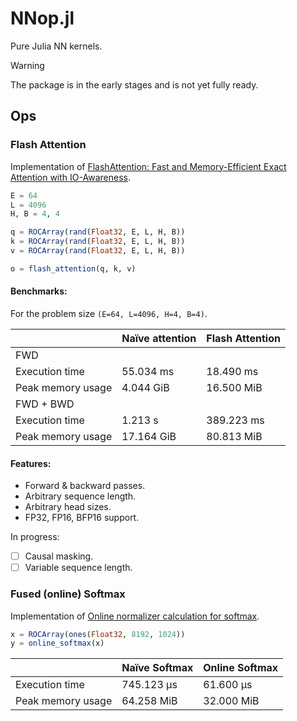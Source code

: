 # NNop.jl

Pure Julia NN kernels.

> [!WARNING]
> The package is in the early stages and is not yet fully ready.

## Ops

### Flash Attention

Implementation of [FlashAttention: Fast and Memory-Efficient Exact Attention with IO-Awareness](https://arxiv.org/abs/2205.14135).

```julia
E = 64
L = 4096
H, B = 4, 4

q = ROCArray(rand(Float32, E, L, H, B))
k = ROCArray(rand(Float32, E, L, H, B))
v = ROCArray(rand(Float32, E, L, H, B))

o = flash_attention(q, k, v)
```

#### Benchmarks:

For the problem size `(E=64, L=4096, H=4, B=4)`.

||Naїve attention|Flash Attention|
|-|-|-|
|FWD|||
|Execution time|55.034 ms|18.490 ms|
|Peak memory usage|4.044 GiB|16.500 MiB|
|FWD + BWD|||
|Execution time|1.213 s|389.223 ms|
|Peak memory usage|17.164 GiB|80.813 MiB|

#### Features:

- Forward & backward passes.
- Arbitrary sequence length.
- Arbitrary head sizes.
- FP32, FP16, BFP16 support.

In progress:

- [ ] Causal masking.
- [ ] Variable sequence length.

### Fused (online) Softmax

Implementation of [Online normalizer calculation for softmax](https://arxiv.org/abs/1805.02867).

```julia
x = ROCArray(ones(Float32, 8192, 1024))
y = online_softmax(x)
```

||Naїve Softmax|Online Softmax|
|-|-|-|
|Execution time|745.123 μs|61.600 μs|
|Peak memory usage|64.258 MiB|32.000 MiB|
